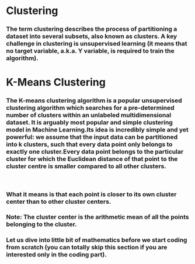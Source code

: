 # Clustering

### The term clustering describes the process of partitioning a dataset into several subsets, also known as clusters. A key challenge in clustering is unsupervised learning (it means that no target variable, a.k.a. Y variable, is required to train the algorithm).

# K-Means Clustering

### The K-means clustering algorithm is a popular unsupervised clustering algorithm which searches for a pre-determined number of clusters within an unlabeled multidimensional dataset. It is arguably most popular and simple clustering model in Machine Learning.Its idea is incredibly simple and yet powerful: we assume that the input data can be partitioned into k clusters, such that every data point only belongs to exactly one cluster.Every data point belongs to the particular cluster for which the Euclidean distance of that point to the cluster centre is smaller compared to all other clusters.
<br>

### What it means is that each point is closer to its own cluster center than to other cluster centers.
### Note: The cluster center is the arithmetic mean of all the points belonging to the cluster.
### Let us dive into little bit of mathematics before we start coding from scratch (you can totally skip this section if you are interested only in the coding part).



